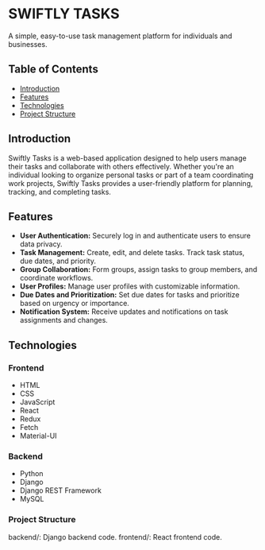 # SWIFTLY TASKS

A simple, easy-to-use task management platform for individuals and businesses.

## Table of Contents

- [Introduction](#introduction)
- [Features](#features)
- [Technologies](#technologies)
- [Project Structure](#project-structure)

## Introduction

Swiftly Tasks is a web-based application designed to help users manage their tasks and collaborate with others effectively.
Whether you're an individual looking to organize personal tasks or part of a team coordinating work projects,
Swiftly Tasks provides a user-friendly platform for planning, tracking, and completing tasks.

## Features

- **User Authentication:** Securely log in and authenticate users to ensure data privacy.
- **Task Management:** Create, edit, and delete tasks. Track task status, due dates, and priority.
- **Group Collaboration:** Form groups, assign tasks to group members, and coordinate workflows.
- **User Profiles:** Manage user profiles with customizable information.
- **Due Dates and Prioritization:** Set due dates for tasks and prioritize based on urgency or importance.
- **Notification System:** Receive updates and notifications on task assignments and changes.

## Technologies

### Frontend

- HTML
- CSS
- JavaScript
- React
- Redux
- Fetch
- Material-UI

### Backend

- Python
- Django
- Django REST Framework
- MySQL

### Project Structure

backend/: Django backend code.
frontend/: React frontend code.
